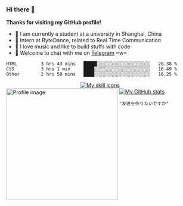 ### Hi there 👋

**Thanks for visiting my GitHub profile!**

- 📖 I am currently a student at a university in Shanghai, China
- 💼 Intern at ByteDance, related to Real Time Communication
- 🎹 I love music and like to build stuffs with code
- 💬 Welcome to chat with me on [Telegram](https://t.me/ReekyStive) =w=

<!--START_SECTION:waka-->

```text
HTML         3 hrs 43 mins   █████░░░░░░░░░░░░░░░░░░░░   20.38 %
CSS          3 hrs 1 min     ████░░░░░░░░░░░░░░░░░░░░░   16.49 %
Other        2 hrs 58 mins   ████░░░░░░░░░░░░░░░░░░░░░   16.25 %
```

<!--END_SECTION:waka-->

<div align="center">
  <a href="#">
    <img alt="My skill icons"
         src="https://skillicons.dev/icons?i=c,cpp,py,js,ts,go,kotlin,html,css,nodejs,deno,vue,electron,express,md,regex,bash,docker,kubernetes,git,linux,vim,vscode,nginx,mongodb,postgres,aws,azure,gcp,cloudflare,arduino,fastapi,selenium,flutter,tensorflow,pytorch,github,gitlab,figma,blender,ableton,ae,au,ps,ai" />
  </a>
</div>

<div align="left">
  <a href="#">
    <img width="300px" align="left" alt="Profile image"
         src="https://user-images.githubusercontent.com/26853900/153685219-56022f94-a2ba-4e10-bf61-34213161ba00.png" />
  </a>
</div>

<div>
  <a href="#">
    <img alt="My GitHub stats"
         src="https://github-readme-stats.vercel.app/api?username=reekystive&include_all_commits=true&show_icons=true&hide_rank=true" />
  </a>
</div>

`"友達を作りたいですか"`
